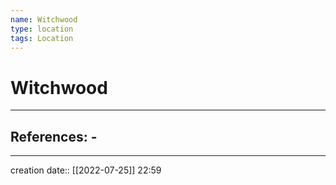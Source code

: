 ```yaml
---
name: Witchwood
type: location
tags: Location
---
```


# Witchwood 
___ 
## References: - 
--- 
creation date:: [[2022-07-25]] 22:59